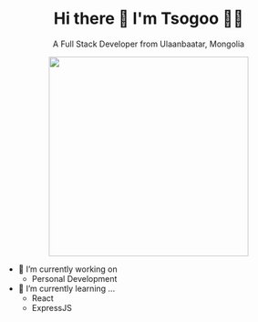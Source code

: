 
<h1 align='center'>
  Hi there 👋 I'm Tsogoo 👨‍💻
</h1>

<p align='center'>
  A Full Stack Developer from Ulaanbaatar, Mongolia
</p>

<p align='center'>
  <a href="#"><img src="https://github-readme-stats.vercel.app/api?username=tsogiinloovon&show_icons=true&count_private=true&theme=dracula" width="350"></a>
</p>


- 🔭 I’m currently working on
     - Personal Development
- 🌱 I’m currently learning ...
     - React
     - ExpressJS
